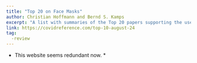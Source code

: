 ```yaml
---
title: "Top 20 on Face Masks"
author: Christian Hoffmann and Bernd S. Kamps
excerpt: "A list with summaries of the Top 20 papers supporting the use of masks"
link: https://covidreference.com/top-10-august-24
tag:
  -review
---
```


* This website seems redundant now. *